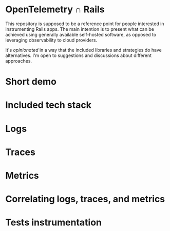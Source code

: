 # OpenTelemetry ∩ Rails

This repository is supposed to be a reference point for people interested in instrumenting Rails apps. The main intention is to present what can be achieved using generally available self-hosted software, as opposed to leveraging observability to cloud providers.

It's _opinionated_ in a way that the included libraries and strategies do have alternatives. I'm open to suggestions and discussions about different approaches.

# Short demo



# Included tech stack



# Logs


# Traces

# Metrics

# Correlating logs, traces, and metrics

# Tests instrumentation


